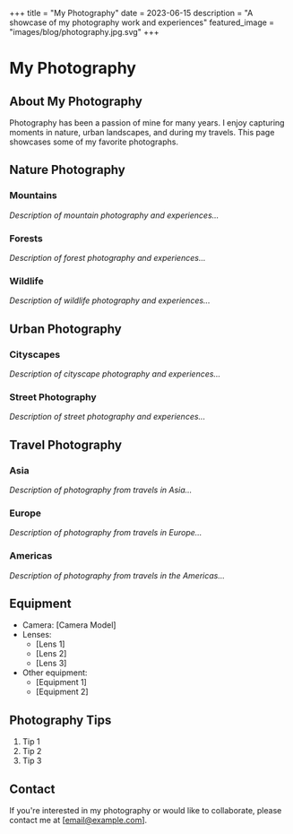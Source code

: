 +++
title = "My Photography"
date = 2023-06-15
description = "A showcase of my photography work and experiences"
featured_image = "images/blog/photography.jpg.svg"
+++

# My Photography

## About My Photography

Photography has been a passion of mine for many years. I enjoy capturing moments in nature, urban landscapes, and during my travels. This page showcases some of my favorite photographs.

## Nature Photography

### Mountains
*Description of mountain photography and experiences...*

### Forests
*Description of forest photography and experiences...*

### Wildlife
*Description of wildlife photography and experiences...*

## Urban Photography

### Cityscapes
*Description of cityscape photography and experiences...*

### Street Photography
*Description of street photography and experiences...*

## Travel Photography

### Asia
*Description of photography from travels in Asia...*

### Europe
*Description of photography from travels in Europe...*

### Americas
*Description of photography from travels in the Americas...*

## Equipment

- Camera: [Camera Model]
- Lenses:
  - [Lens 1]
  - [Lens 2]
  - [Lens 3]
- Other equipment:
  - [Equipment 1]
  - [Equipment 2]

## Photography Tips

1. Tip 1
2. Tip 2
3. Tip 3

## Contact

If you're interested in my photography or would like to collaborate, please contact me at [email@example.com].